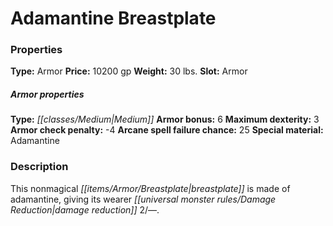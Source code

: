 ﻿---
Title: "Adamantine Breastplate"
Type: "Armor"
Price: "10200 gp"
Weight: "30 lbs."
Slot: "Armor"
Armor properties Type: "Medium"
Armor bonus: "6"
Maximum dexterity: "3"
Armor check penalty: "-4"
Arcane spell failure chance: "25"
Special material: "Adamantine"
Description: |
  "This nonmagical _breastplate_ is made of adamantine, giving its wearer damage reduction 2/—."
Sources: "['Core Rulebook', 'Ultimate Equipment']"
---

# Adamantine Breastplate

### Properties

**Type:** Armor **Price:** 10200 gp **Weight:** 30 lbs. **Slot:** Armor

##### Armor properties

**Type:** _[[classes/Medium|Medium]]_ **Armor bonus:** 6 **Maximum dexterity:** 3 **Armor check penalty:** -4 **Arcane spell failure chance:** 25 **Special material:** Adamantine

### Description

This nonmagical _[[items/Armor/Breastplate|breastplate]]_ is made of adamantine, giving its wearer _[[universal monster rules/Damage Reduction|damage reduction]]_ 2/—.

